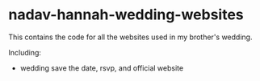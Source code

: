 # nadav-hannah-wedding-websites
This contains the code for all the websites used in my brother's wedding.

Including:
- wedding save the date, rsvp, and official website
